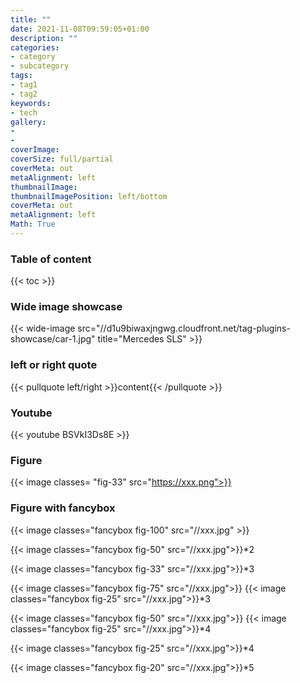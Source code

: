 ```yaml
---
title: ""
date: 2021-11-08T09:59:05+01:00
description: ""
categories:
- category
- subcategory
tags:
- tag1
- tag2
keywords:
- tech
gallery:
-
-
coverImage:
coverSize: full/partial
coverMeta: out
metaAlignment: left
thumbnailImage:
thumbnailImagePosition: left/bottom
coverMeta: out
metaAlignment: left
Math: True
---
```


<!--more-->
### Table of content
{{< toc >}}

### Wide image showcase
{{< wide-image src="//d1u9biwaxjngwg.cloudfront.net/tag-plugins-showcase/car-1.jpg" title="Mercedes SLS" >}}

### left or right quote
{{< pullquote left/right >}}content{{< /pullquote >}}

### Youtube
{{< youtube BSVkI3Ds8E >}}

### Figure
{{< image classes= "fig-33" src="https://xxx.png">}}

### Figure with fancybox
{{< image classes="fancybox fig-100" src="//xxx.jpg" >}}

{{< image classes="fancybox fig-50" src="//xxx.jpg">}}*2

{{< image classes="fancybox fig-33" src="//xxx.jpg">}}*3

{{< image classes="fancybox fig-75" src="//xxx.jpg">}}
{{< image classes="fancybox fig-25" src="//xxx.jpg">}}*3

{{< image classes="fancybox fig-50" src="//xxx.jpg">}}
{{< image classes="fancybox fig-25" src="//xxx.jpg">}}*4

{{< image classes="fancybox fig-25" src="//xxx.jpg">}}*4

{{< image classes="fancybox fig-20" src="//xxx.jpg">}}*5
